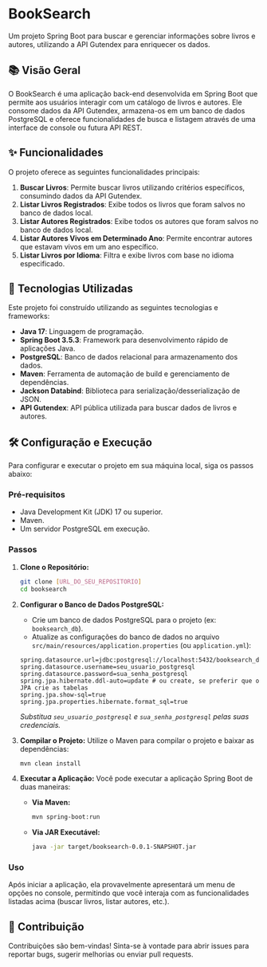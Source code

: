 # BookSearch

Um projeto Spring Boot para buscar e gerenciar informações sobre livros e autores, utilizando a API Gutendex para enriquecer os dados.

## 📚 Visão Geral

O BookSearch é uma aplicação back-end desenvolvida em Spring Boot que permite aos usuários interagir com um catálogo de livros e autores. Ele consome dados da API Gutendex, armazena-os em um banco de dados PostgreSQL e oferece funcionalidades de busca e listagem através de uma interface de console ou futura API REST.

## ✨ Funcionalidades

O projeto oferece as seguintes funcionalidades principais:

1.  **Buscar Livros**: Permite buscar livros utilizando critérios específicos, consumindo dados da API Gutendex.
2.  **Listar Livros Registrados**: Exibe todos os livros que foram salvos no banco de dados local.
3.  **Listar Autores Registrados**: Exibe todos os autores que foram salvos no banco de dados local.
4.  **Listar Autores Vivos em Determinado Ano**: Permite encontrar autores que estavam vivos em um ano específico.
5.  **Listar Livros por Idioma**: Filtra e exibe livros com base no idioma especificado.

## 🚀 Tecnologias Utilizadas

Este projeto foi construído utilizando as seguintes tecnologias e frameworks:

* **Java 17**: Linguagem de programação.
* **Spring Boot 3.5.3**: Framework para desenvolvimento rápido de aplicações Java.
* **PostgreSQL**: Banco de dados relacional para armazenamento dos dados.
* **Maven**: Ferramenta de automação de build e gerenciamento de dependências.
* **Jackson Databind**: Biblioteca para serialização/desserialização de JSON.
* **API Gutendex**: API pública utilizada para buscar dados de livros e autores.

## 🛠️ Configuração e Execução

Para configurar e executar o projeto em sua máquina local, siga os passos abaixo:

### Pré-requisitos

* Java Development Kit (JDK) 17 ou superior.
* Maven.
* Um servidor PostgreSQL em execução.

### Passos

1.  **Clone o Repositório:**
    ```bash
    git clone [URL_DO_SEU_REPOSITORIO]
    cd booksearch
    ```

2.  **Configurar o Banco de Dados PostgreSQL:**
    * Crie um banco de dados PostgreSQL para o projeto (ex: `booksearch_db`).
    * Atualize as configurações do banco de dados no arquivo `src/main/resources/application.properties` (ou `application.yml`):

    ```properties
    spring.datasource.url=jdbc:postgresql://localhost:5432/booksearch_db
    spring.datasource.username=seu_usuario_postgresql
    spring.datasource.password=sua_senha_postgresql
    spring.jpa.hibernate.ddl-auto=update # ou create, se preferir que o JPA crie as tabelas
    spring.jpa.show-sql=true
    spring.jpa.properties.hibernate.format_sql=true
    ```
    *Substitua `seu_usuario_postgresql` e `sua_senha_postgresql` pelas suas credenciais.*

3.  **Compilar o Projeto:**
    Utilize o Maven para compilar o projeto e baixar as dependências:
    ```bash
    mvn clean install
    ```

4.  **Executar a Aplicação:**
    Você pode executar a aplicação Spring Boot de duas maneiras:

    * **Via Maven:**
        ```bash
        mvn spring-boot:run
        ```
    * **Via JAR Executável:**
        ```bash
        java -jar target/booksearch-0.0.1-SNAPSHOT.jar
        ```

### Uso

Após iniciar a aplicação, ela provavelmente apresentará um menu de opções no console, permitindo que você interaja com as funcionalidades listadas acima (buscar livros, listar autores, etc.).

## 🤝 Contribuição

Contribuições são bem-vindas! Sinta-se à vontade para abrir issues para reportar bugs, sugerir melhorias ou enviar pull requests.
